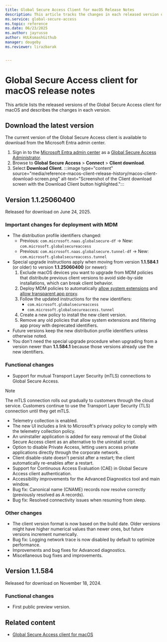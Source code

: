 ```yaml
---
title: Global Secure Access Client for macOS Release Notes
description: This article tracks the changes in each released version of the Global Secure Access client for macOS.
ms.service: global-secure-access
ms.topic: reference
ms.date: 06/23/2025
ms.author: jayrusso
author: HULKsmashGithub
manager: dougeby
ms.reviewer: lirazbarak


---
```

# Global Secure Access client for macOS release notes
This article lists the released versions of the Global Secure Access client for macOS and describes the changes in each version.   

## Download the latest version
The current version of the Global Secure Access client is available to download from the Microsoft Entra admin center.

1. Sign in to the [Microsoft Entra admin center](https://entra.microsoft.com) as a [Global Secure Access Administrator](/azure/active-directory/roles/permissions-reference#global-secure-access-administrator).
1. Browse to **Global Secure Access** > **Connect** > **Client download**.
1. Select **Download Client**.
:::image type="content" source="media/reference-macos-client-release-history/macos-client-download-screen.png" alt-text="Screenshot of the Client download screen with the Download Client button highlighted.":::

## Version 1.1.25060400
Released for download on June 24, 2025.
### Important changes for deployment with MDM
- The distribution profile identifiers changed:
    - Previous: `com.microsoft.naas.globalsecure-df` → New: `com.microsoft.globalsecureaccess`
    - Previous: `com.microsoft.naas.globalsecure.tunnel-df` → New: `com.microsoft.globalsecureaccess.tunnel`
- Special upgrade instructions apply when moving from version **1.1.584.1** (or older) to version **1.1.25060400** (or newer):
    1. Exclude macOS devices you want to upgrade from MDM policies that distribute previous client versions to avoid side-by-side installations, which can break client behavior.
    1. Deploy MDM policies to automatically [allow system extensions](how-to-install-macos-client.md#allow-system-extensions-through-mobile-device-management-mdm) and [allow transparent app proxy](how-to-install-macos-client.md#allow-transparent-application-proxy-through-mdm).
    1. Follow the updated instructions for the new identifiers:
        - `com.microsoft.globalsecureaccess`
        - `com.microsoft.globalsecureaccess.tunnel`
    1. Create a new policy to install the new client version.
    1. Remove any old policies that allow system extensions and filtering app proxy with deprecated identifiers.
- Future versions keep the new distribution profile identifiers unless otherwise noted.
- You don't need the special upgrade procedure when upgrading from a version newer than **1.1.584.1** because those versions already use the new identifiers.
### Functional changes
- Support for mutual Transport Layer Security (mTLS) connections to Global Secure Access. 
> [!NOTE]
> The mTLS connection rolls out gradually to customers through the cloud service. Customers continue to use the Transport Layer Security (TLS) connection until they get mTLS.
- Telemetry collection is enabled.
- The new UI includes a link to Microsoft's privacy policy to comply with the telemetry collection policy.
- An uninstaller application is added for easy removal of the Global Secure Access client as an alternative to the uninstall script.
- Option to disable Private Access, letting users access private applications directly through the corporate network.
- Client disable-state doesn't persist after a restart; the client automatically re-enables after a restart.
- Support for Continuous Access Evaluation (CAE) in Global Secure Access client authentication.
- Accessibility improvements for the Advanced Diagnostics tool and main window.
- Bug fix: Canonical name (CNAME) records now resolve correctly (previously resolved as A records).
- Bug fix: Resolved connectivity issues when resuming from sleep.
### Other changes
- The client version format is now based on the build date. Older versions might have higher numerical values than newer ones, but future versions increment numerically.
- Bug fix: Logging network trace is now disabled by default to optimize performance.
- Improvements and bug fixes for Advanced diagnostics.
- Miscellaneous bug fixes and improvements.

## Version 1.1.584
Released for download on November 18, 2024.

### Functional changes
- First public preview version.

## Related content
- [Global Secure Access client for macOS](how-to-install-macos-client.md)